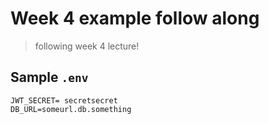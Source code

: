 # Week 4 example follow along
> following week 4 lecture!

## Sample `.env`

```
JWT_SECRET= secretsecret
DB_URL=someurl.db.something
```
